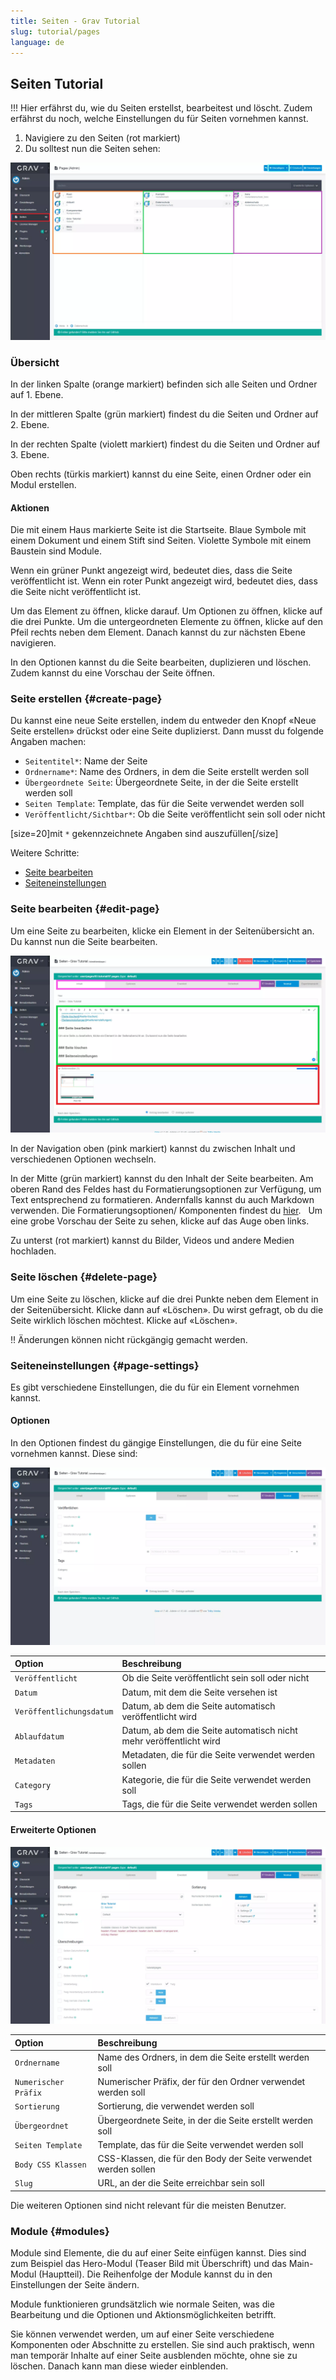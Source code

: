 ```yaml
---
title: Seiten - Grav Tutorial
slug: tutorial/pages
language: de
---
```


## Seiten Tutorial

!!! Hier erfährst du, wie du Seiten erstellst, bearbeitest und löscht. Zudem erfährst du noch, welche Einstellungen du für Seiten vornehmen kannst.

1. Navigiere zu den Seiten (rot markiert)
2. Du solltest nun die Seiten sehen:

![Screenshot Seiten](pages.webp)

### Übersicht

In der linken Spalte (orange markiert) befinden sich alle Seiten und Ordner auf 1. Ebene.

In der mittleren Spalte (grün markiert) findest du die Seiten und Ordner auf 2. Ebene.

In der rechten Spalte (violett markiert) findest du die Seiten und Ordner auf 3. Ebene.

Oben rechts (türkis markiert) kannst du eine Seite, einen Ordner oder ein Modul erstellen.

#### Aktionen

Die mit einem Haus markierte Seite ist die Startseite. Blaue Symbole mit einem Dokument und einem Stift sind Seiten. Violette Symbole mit einem Baustein sind Module.

Wenn ein grüner Punkt angezeigt wird, bedeutet dies, dass die Seite veröffentlicht ist. Wenn ein roter Punkt angezeigt wird, bedeutet dies, dass die Seite nicht veröffentlicht ist.

Um das Element zu öffnen, klicke darauf. Um Optionen zu öffnen, klicke auf die drei Punkte. Um die untergeordneten Elemente zu öffnen, klicke auf den Pfeil rechts neben dem Element. Danach kannst du zur nächsten Ebene navigieren.

In den Optionen kannst du die Seite bearbeiten, duplizieren und löschen. Zudem kannst du eine Vorschau der Seite öffnen.

### Seite erstellen {#create-page}

Du kannst eine neue Seite erstellen, indem du entweder den Knopf «Neue Seite erstellen» drückst oder eine Seite duplizierst. Dann musst du folgende Angaben machen:

- `Seitentitel*`: Name der Seite
- `Ordnername*`: Name des Ordners, in dem die Seite erstellt werden soll
- `Übergeordnete Seite`: Übergeordnete Seite, in der die Seite erstellt werden soll
- `Seiten Template`: Template, das für die Seite verwendet werden soll
- `Veröffentlicht/Sichtbar*`: Ob die Seite veröffentlicht sein soll oder nicht

[size=20]mit `*` gekennzeichnete Angaben sind auszufüllen[/size]

Weitere Schritte:

- [Seite bearbeiten](#seite-bearbeiten)
- [Seiteneinstellungen](#seiteneinstellungen)

### Seite bearbeiten {#edit-page}

Um eine Seite zu bearbeiten, klicke ein Element in der Seitenübersicht an. Du kannst nun die Seite bearbeiten.

![Screenshot Seite bearbeiten](edit-page.webp)

In der Navigation oben (pink markiert) kannst du zwischen Inhalt und verschiedenen Optionen wechseln.

In der Mitte (grün markiert) kannst du den Inhalt der Seite bearbeiten. Am oberen Rand des Feldes hast du Formatierungsoptionen zur Verfügung, um Text entsprechend zu formatieren. Andernfalls kannst du auch Markdown verwenden. Die Formatierungsoptionen/ Komponenten findest du [hier](/komponenten).  
Um eine grobe Vorschau der Seite zu sehen, klicke auf das Auge oben links.

Zu unterst (rot markiert) kannst du Bilder, Videos und andere Medien hochladen.

### Seite löschen {#delete-page}

Um eine Seite zu löschen, klicke auf die drei Punkte neben dem Element in der Seitenübersicht. Klicke dann auf «Löschen». Du wirst gefragt, ob du die Seite wirklich löschen möchtest. Klicke auf «Löschen».

!! Änderungen können nicht rückgängig gemacht werden.

### Seiteneinstellungen {#page-settings}

Es gibt verschiedene Einstellungen, die du für ein Element vornehmen kannst.

#### Optionen

In den Optionen findest du gängige Einstellungen, die du für eine Seite vornehmen kannst. Diese sind:

![Screenshot Optionen](options.webp)

| Option                   | Beschreibung                                                       |
|:------------------------ |:------------------------------------------------------------------ |
| `Veröffentlicht`         | Ob die Seite veröffentlicht sein soll oder nicht                   |
| `Datum`                  | Datum, mit dem die Seite versehen ist                              |
| `Veröffentlichungsdatum` | Datum, ab dem die Seite automatisch veröffentlicht wird            |
| `Ablaufdatum`            | Datum, ab dem die Seite automatisch nicht mehr veröffentlicht wird |
| `Metadaten`              | Metadaten, die für die Seite verwendet werden sollen               |
| `Category`               | Kategorie, die für die Seite verwendet werden soll                 |
| `Tags`                   | Tags, die für die Seite verwendet werden sollen                    |

#### Erweiterte Optionen

![Screenshot erweiterte Optionen](advanced-options.webp)

| Option                   | Beschreibung                                                    |
|:------------------------ |:--------------------------------------------------------------- |
| `Ordnername`             | Name des Ordners, in dem die Seite erstellt werden soll         |
| `Numerischer Präfix`     | Numerischer Präfix, der für den Ordner verwendet werden soll    |
| `Sortierung`             | Sortierung, die verwendet werden soll                           |
| `Übergeordnet`           | Übergeordnete Seite, in der die Seite erstellt werden soll      |
| `Seiten Template`        | Template, das für die Seite verwendet werden soll               |
| `Body CSS Klassen`       | CSS-Klassen, die für den Body der Seite verwendet werden sollen |
| `Slug`                   | URL, an der die Seite erreichbar sein soll                      |

Die weiteren Optionen sind nicht relevant für die meisten Benutzer.

### Module {#modules}

Module sind Elemente, die du auf einer Seite einfügen kannst. Dies sind zum Beispiel das Hero-Modul (Teaser Bild mit Überschrift) und das Main-Modul (Hauptteil). Die Reihenfolge der Module kannst du in den Einstellungen der Seite ändern.

Module funktionieren grundsätzlich wie normale Seiten, was die Bearbeitung und die Optionen und Aktionsmöglichkeiten betrifft.

Sie können verwendet werden, um auf einer Seite verschiedene Komponenten oder Abschnitte zu erstellen. Sie sind auch praktisch, wenn man temporär Inhalte auf einer Seite ausblenden möchte, ohne sie zu löschen. Danach kann man diese wieder einblenden.

